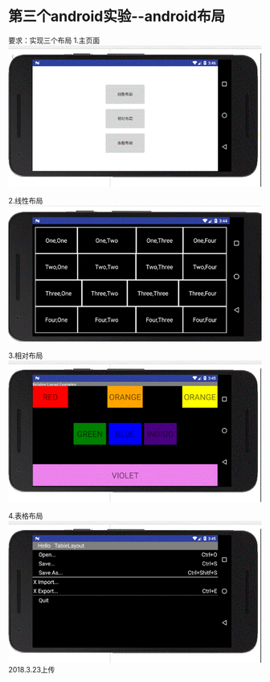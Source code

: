 第三个android实验--android布局
====
要求：实现三个布局
1.主页面
![](https://github.com/mozhilei/android/blob/master/lab3_androidUI/screenshot/main.gif)

2.线性布局
![](https://github.com/mozhilei/android/blob/master/lab3_androidUI/screenshot/linearLayout.gif)

3.相对布局
![](https://github.com/mozhilei/android/blob/master/lab3_androidUI/screenshot/relativeLayout.gif)

4.表格布局
![](https://github.com/mozhilei/android/blob/master/lab3_androidUI/screenshot/tableLayout.gif)
2018.3.23上传